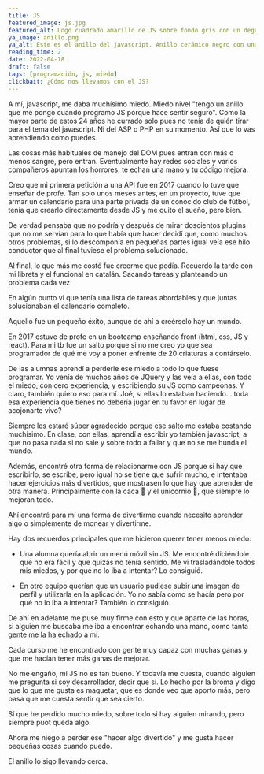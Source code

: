 ```yaml
---
title: JS
featured_image: js.jpg 
featured_alt: Logo cuadrado amarillo de JS sobre fondo gris con un degradado de diseñador.
ya_image: anillo.png
ya_alt: Este es el anillo del javascript. Anillo cerámico negro con una línea blanca en el centro.
reading_time: 2
date: 2022-04-18
draft: false
tags: [programación, js, miedo]
clickbait: ¿Cómo nos llevamos con el JS?
---
```


A mí, javascript, me daba muchísimo miedo. Miedo nivel "tengo un anillo que me pongo cuando programo JS porque hace sentir seguro".
Como la mayor parte de estos 24 años he currado solo pues no tenía de quién tirar para el tema del javascript. Ni del ASP o PHP en su momento. Así que lo vas aprendiendo como puedes.

Las cosas más habituales de manejo del DOM pues entran con más o menos sangre, pero entran. Eventualmente hay redes sociales y varios compañeros apuntan los horrores, te echan una mano y tu código mejora.

Creo que mi primera petición a una API fue en 2017 cuando lo tuve que enseñar de profe. Tan solo unos meses antes, en un proyecto, tuve que armar un calendario para una parte privada de un conocido club de fútbol, tenía que crearlo directamente desde JS y me quitó el sueño, pero bien. 

De verdad pensaba que no podría y después de mirar doscientos plugins que no me servían para lo que había que hacer decidí que, como muchos otros problemas, si lo descomponía en pequeñas partes igual veía ese hilo conductor que al final tuviese el problema solucionado.

Al final, lo que más me costó fue creerme que podía. Recuerdo la tarde con mi libreta y el funcional en catalán. Sacando tareas y planteando un problema cada vez.

En algún punto vi que tenía una lista de tareas abordables y que juntas solucionaban el calendario completo.

Aquello fue un pequeño éxito, aunque de ahí a creérselo hay un mundo.

En 2017 estuve de profe en un bootcamp enseñando front (html, css, JS y react). Para mi tb fue un salto porque si no me creo yo que sea programador de qué me voy a poner enfrente de 20 criaturas a contárselo.

De las alumnas aprendí a perderle ese miedo a todo lo que fuese programar. Yo venía de muchos años de JQuery y las veía a ellas, con todo el miedo, con cero experiencia, y escribiendo su JS como campeonas. Y claro, también quiero eso para mí. Joé, si ellas lo estaban haciendo…  toda esa experiencia que tienes no debería jugar en tu favor en lugar de acojonarte vivo?

Siempre les estaré súper agradecido porque ese salto me estaba costando muchísimo. En clase, con ellas, aprendí a escribir yo también javascript, a que no pasa nada si no sale y sobre todo a fallar y que no se me hunda el mundo.

Además, encontré otra forma de relacionarme con JS porque si hay que escribirlo, se escribe, pero igual no se tiene que sufrir mucho, e intentaba hacer ejercicios más divertidos, que mostrasen lo que hay que aprender de otra manera. Principalmente con la caca 💩 y el unicornio 🦄, que siempre lo mejoran todo.

Ahí encontré para mí una forma de divertirme cuando necesito aprender algo o simplemente de monear y divertirme.

Hay dos recuerdos principales que me hicieron querer tener menos miedo:

- Una alumna quería abrir un menú móvil sin JS. Me encontré diciéndole que no era fácil y que quizás no tenía sentido. Me vi trasladándole todos mis miedos, y por qué no lo iba a intentar? Lo consiguió.

- En otro equipo querían que un usuario pudiese subir una imagen de perfil y utilizarla en la aplicación. Yo no sabía como se hacía pero por qué no lo iba a intentar? También lo consiguió.

De ahí en adelante me puse muy firme con esto y que aparte de las horas, si alguien me buscaba me iba a encontrar echando una mano, como tanta gente me la ha echado a mí.

Cada curso me he encontrado con gente muy capaz con muchas ganas y que me hacían tener más ganas de mejorar.

No me engaño, mi JS no es tan bueno. Y todavía me cuesta, cuando alguien me pregunta si soy desarrollador, decir que sí. Lo hecho por la broma y digo que lo que me gusta es maquetar, que es donde veo que aporto más, pero pasa que me cuesta sentir que sea cierto.

Sí que he perdido mucho miedo, sobre todo si hay alguien mirando, pero siempre puot queda algo.

Ahora me niego a perder ese "hacer algo divertido" y me gusta hacer pequeñas cosas cuando puedo.

El anillo lo sigo llevando cerca.
 